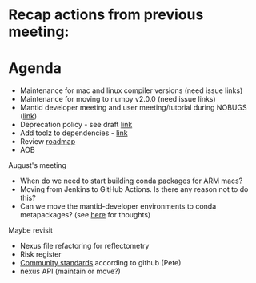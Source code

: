 # Recap actions from previous meeting:

# Agenda
- Maintenance for mac and linux compiler versions (need issue links)
- Maintenance for moving to numpy v2.0.0 (need issue links)
- Mantid developer meeting and user meeting/tutorial during NOBUGS ([link](https://github.com/mantidproject/workshops/tree/main/developer/2024-09))
- Deprecation policy - see draft [link](https://github.com/mantidproject/workshops/blob/main/developer/2023-10/codecamp/deprecation_policy.md)
- Add toolz to dependencies - [link](https://anaconda.org/conda-forge/toolz)
- Review [roadmap](https://github.com/orgs/mantidproject/projects/47/views/1)
- AOB

August's meeting
- When do we need to start building conda packages for ARM macs?
- Moving from Jenkins to GitHub Actions. Is there any reason not to do this?
- Can we move the mantid-developer environments to conda metapackages? (see [here](https://github.com/mantidproject/mantid/issues/37627) for thoughts)
  
Maybe revisit
- Nexus file refactoring for reflectometry
- Risk register
- [Community standards](https://github.com/mantidproject/mantid/community) according to github (Pete)
- nexus API (maintain or move?)

